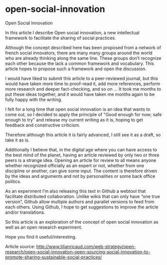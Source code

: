 open-social-innovation
======================

Open Social Innovation


In this article I describe Open social innovation, a new intellectual framework to facilitate the sharing of social practices.

Although the concept described here has been proposed from a network of french social innovators, there are many many groups around the world who are already thinking along the same line. These groups don’t recognize each other because the lack a common framework and vocabulary. This article hopes to propose such a framework and open the discussion.

I would have liked to submit this article to a peer-reviewed journal, but this would have taken more time to proof-read it, add more references, perform more research and deeper fact-checking, and so on … It took me months to put these ideas together, and it would have taken me months again to be fully happy with the writing.

I felt for a long time that open social innovation is an idea that wants to come out, so I decided to apply the principle of "Good enough for now; safe enough to try" and release my current writing as it is, hoping to get feedback and constructive criticism.

Therefore although this article it is fairly advanced, I still see it as a draft, so take it as is.

Additionally I believe that, in the digital age where you can have access to the best mind of the planet, having an article reviewed by only two or three peers is a strange idea. Opening an article for review to all means anyone whether recognized officially as an expert or not, whether from one discipline or another, can give some input. The content is therefore driven by the ideas and arguments and not by personalities or some back office politics.

As an experiment I’m also releasing this text in Github a webtool that facilitate distributed collaboration. Unlike wikis that can only have “one true version”, Github allow multiple authors and parallel versions to feed from each others. Using Github, I hope to get suggestions to improve the article and/or translations.

So this article is an exploration of the concept of open social innovation as well as an open research experiment.

Hope you find it useful/interesting.



Article source: http://www.lilianricaud.com/web-strategy/open-research/open-social-innovation-open-sourcing-social-innovation-to-promote-sharing-sustainable-social-practices/
